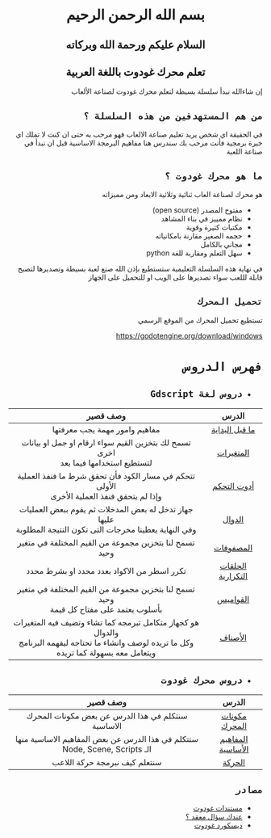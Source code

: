 <div dir = rtl>

<div align = "center">

# بسم الله الرحمن الرحيم
## السلام عليكم ورحمة الله وبركاته
## تعلم محرك غودوت باللغة العربية
</div>

إن شاءالله نبدأ سلسلة بسيطة لتعلم محرك غودوت لصناعة الألعاب

## `من هم المستهدفين من هذه السلسلة ؟`
في الحقيقة اي شخص يريد تعليم صناعة الالعاب فهو مرحب به
حتى ان كنت لا تملك اي خبرة برمجية فأنت مرحب بك
سندرس هنا مفاهيم البرمجة الاساسية قبل ان نبدأ في صناعة اللعبة

## `ما هو محرك غودوت ؟`
هو محرك لصناعة العاب ثنائية وثلاثية الابعاد
ومن مميزاته
* مفتوح المصدر (open source)
* نظام ممييز في بناء المشاهد
* مكتبات كثيرة وقوية
* حجمه الصغير مقارنة بامكانياته
* مجاني بالكامل
* سهل التعلم ومقاربة للغة python

في نهاية هذه السلسلة التعليمية ستستطيع بإذن الله صنع لعبة بسيطة وتصديرها لتصبح قابلة لللعب 
سواء تصديرها على الويب او للتحميل على الجهاز

## `تحميل المحرك`
تستطيع تحميل المحرك من الموقع الرسمي

https://godotengine.org/download/windows

# `فهرس الدروس`

* ## `دروس لغة Gdscript`  
  
|الدرس|وصف قصير|
|:--:|:-:|
|[ما قبل البداية](Lessons/Gdscript/%5B00%5DBeforeStarting/README.md)|مفاهيم وامور مهمة يجب معرفتها|
|[المتغيرات](Lessons/Gdscript/%5B01%5DVariables/README.md)|تسمح لك بتخزين القيم سواء ارقام او جمل او بيانات اخرى<br> لتستطيع استخدامها فيما بعد|
|[أدوت التحكم](Lessons/Gdscript/%5B02%5DControlStatements/README.md)|تتحكم في مسار الكود فأن تحقق شرط ما فنفذ العملية الأولى <br> وإذا لم يتحقق فنفذ العملية الأخرى|
|[الدوال](Lessons/Gdscript/%5B03%5DFunctions/README.md)|جهاز تدخل له بعض المدخلات ثم يقوم ببعض العمليات عليها <br> وفي النهاية يعطينا مخرجات التى تكون النتيجة المطلوبة|
|[المصفوفات](Lessons/Gdscript/%5B04%5DArrays/README.md)|تسمح لنا بتخزين مجموعة من القيم المختلفة في متغير وحيد|
|[الحلقات التكرارية](Lessons/Gdscript/%5B05%5DLoops/README.md)|تكرر اسطر من الاكواد بعدد محدد او بشرط محدد|
|[القواميس](Lessons/Gdscript/%5B06%5DDictionary/README.md)|تسمح لنا بتخزين مجموعة من القيم المختلفة في متغير وحيد <br> بأسلوب يعتمد على مفتاح كل قيمة|
|[الأصناف](Lessons/Gdscript/%5B07%5DClasses/README.md)|هو كجهاز متكامل تبرمجه كما تشاء وتضيف فيه المتغيرات والدوال  <br> وكل ما تريده لوصف وانشاء ما تحتاجه ليفهمه البرنامج ويتعامل معه بسهولة كما تريده|

* ## `دروس محرك غودوت`  
  
|الدرس|وصف قصير|
|:--:|:-:|
|[مكونات المحرك](Lessons/GodotEngine/%5B08%5DEngineComponents/README.md)|سنتكلم في هذا الدرس عن  بعض مكونات المحرك الاساسية|
|[المفاهيم الأساسية](Lessons/GodotEngine/%5B09%5DBasicConcepts/README.md)|سنتكلم في هذا الدرس عن بعض المفاهيم الاساسية منها الـ Node, Scene, Scripts|
|[الحركة](Lessons/GodotEngine/%5B10%5DMovement/README.md)|سنتعلم كيف نبرمجة حركة اللاعب|


##  `مصادر`
* [مستندات غودوت](https://docs.godotengine.org/en/stable/)
* [عندك سؤال معقد ؟](https://godotengine.org/qa/)
* [ديسكورد غودوت](https://discord.com/invite/4JBkykG)

</div>

